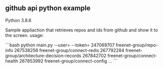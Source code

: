 ## github api python example

Python 3.8.6

Sample appliaction that retrieves repos and ids from github and show it to the screen.
usage:

´´´bash
python main.py --user=<user> --token=<token>
247069707   freenet-group/repo-info
267538256   freenet-group/connect-redis
267792284   freenet-group/architecture-decision-records
267842702   freenet-group/connect-health
267853992   freenet-group/connect-config
...
´´´
